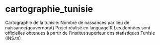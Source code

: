 # cartographie_tunisie
Cartographie de la tunisie: Nombre de nassances par lieu de naissance(gouvernorat)
Projet réalisé en language R
Les données sont officielles obtenues à partir de l'institut supérieur des statistiques Tunisie (INS.tn)
